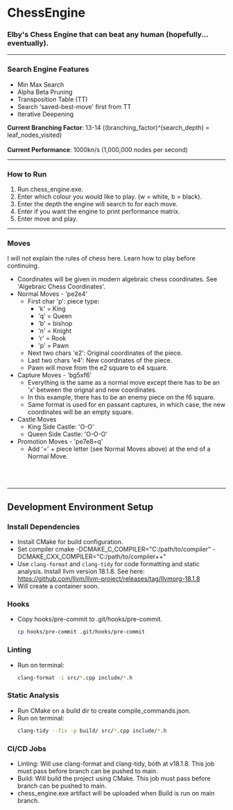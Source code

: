# **ChessEngine**
 ### **Elby's Chess Engine that can beat any human (hopefully... eventually).**

---

### Search Engine Features

- Min Max Search
- Alpha Beta Pruning
- Transposition Table (TT)
- Search 'saved-best-move' first from TT
- Iterative Deepening

**Current Branching Factor**: 13-14 ((branching_factor)^(search_depth) = leaf_nodes_visited)
<br/><br/>
**Current Performance**: 1000kn/s (1,000,000 nodes per second)

----

### How to Run

1. Run chess_engine.exe.
2. Enter which colour you would like to play. (w = white, b = black).
3. Enter the depth the engine will search to for each move.
4. Enter if you want the engine to print performance matrix.
5. Enter move and play.

---

### Moves

  I will not explain the rules of chess here. Learn how to play before continuing.
  - Coordinates will be given in modern algebraic chess coordinates. See 'Algebraic Chess Coordinates'.
  - Normal Moves - 'pe2e4'
    - First char 'p': piece type:
      - 'k' = King
      - 'q' = Queen
      - 'b' = bishop
      - 'n' =  Knight
      - 'r' = Rook
      - 'p' = Pawn
    - Next two chars 'e2': Original coordinates of the piece.
    - Last two chars 'e4': New coordinates of the piece.
    - Pawn will move from the e2 square to e4 square.
  - Capture Moves - 'bg5xf6'
     - Everything is the same as a normal move except there has to be an 'x' between the orignal and new coordinates.
     - In this example, there has to be an enemy piece on the f6 square.
     - Same format is used for en passant captures, in which case, the new coordinates will be an empty square.
   - Castle Moves
     - King Side Castle: 'O-O'
     - Queen Side Castle: 'O-O-O'
   - Promotion Moves - 'pe7e8=q'
     - Add '=' + piece letter (see Normal Moves above) at the end of a Normal Move.
<br/><br/>
<br/><br/>

---
## **Development Environment Setup**


### Install Dependencies

   - Install CMake for build configuration.
   - Set compiler cmake -DCMAKE_C_COMPILER="C:/path/to/compiler" -DCMAKE_CXX_COMPILER="C:/path/to/compiler++"
   - Use `clang-format` and `clang-tidy` for code formatting and static analysis. Install llvm version 18.1.8. See here: https://github.com/llvm/llvm-project/releases/tag/llvmorg-18.1.8
   - Will create a container soon.

### Hooks
  - Copy hooks/pre-commit to .git/hooks/pre-commit.
    ```bash
    cp hooks/pre-commit .git/hooks/pre-commit
    ```

### Linting
  - Run on terminal:
    ```bash
    clang-format -i src/*.cpp include/*.h
    ```

### Static Analysis

  - Run CMake on a build dir to create compile_commands.json.
  - Run on terminal:
    ```bash
    clang-tidy --fix -p build/ src/*.cpp include/*.h
    ```

### CI/CD Jobs
  - Linting: Will use clang-format and clang-tidy, both at v18.1.8. This job must pass before branch can be pushed to main.
  - Build: Will build the project using CMake. This job must pass before branch can be pushed to main.
  - chess_engine.exe artifact will be uploaded when Build is run on main branch.






